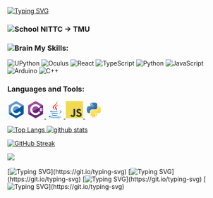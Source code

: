 [![Typing SVG](https://readme-typing-svg.demolab.com?font=Fira+Code&size=100&pause=1000&center=true&vCenter=true&random=true&width=600&height=150&lines=cijb_7724)](https://git.io/typing-svg)



### <img src="https://raw.githubusercontent.com/Tarikul-Islam-Anik/Animated-Fluent-Emojis/master/Emojis/Travel%20and%20places/School.png" alt="School" width="36" height="36" /> NITTC -> TMU

### <img src="https://raw.githubusercontent.com/Tarikul-Islam-Anik/Animated-Fluent-Emojis/master/Emojis/Hand%20gestures/Brain.png" alt="Brain" width="36" height="36" /> My Skills: 
![UPython](https://img.shields.io/badge/unity-%23000000.svg?style=for-the-badge&logo=unity)
![Oculus](https://img.shields.io/badge/-Oculus-1C1E20.svg?logo=oculus&style=for-the-badge)
![React](https://img.shields.io/badge/-React-7f2fad.svg?logo=react&style=for-the-badge)
![TypeScript](https://img.shields.io/badge/typescript-%23323330.svg?style=for-the-badge&logo=typescript)
![Python](https://img.shields.io/badge/-Python-FFD648.svg?logo=python&style=for-the-badge)
![JavaScript](https://img.shields.io/badge/javascript-%23323330.svg?style=for-the-badge&logo=javascript)
![Arduino](https://img.shields.io/badge/-Arduino-00619D.svg?logo=arduino&style=for-the-badge)
![C++](https://img.shields.io/badge/-C++-00619D.svg?logo=c&style=for-the-badge)

<h3 align="left">Languages and Tools:</h3>
<img src="https://raw.githubusercontent.com/devicons/devicon/master/icons/c/c-original.svg" alt="c" width="40" height="40"/> </a> <a href="https://www.w3schools.com/cs/" target="_blank" rel="noreferrer">
<img src="https://raw.githubusercontent.com/devicons/devicon/master/icons/csharp/csharp-original.svg" alt="csharp" width="40" height="40"/> </a> <a href="https://www.java.com" target="_blank" rel="noreferrer">
<img src="https://raw.githubusercontent.com/devicons/devicon/master/icons/java/java-original.svg" alt="java" width="40" height="40"/> </a> <a href="https://developer.mozilla.org/en-US/docs/Web/JavaScript" target="_blank" rel="noreferrer">
<img src="https://raw.githubusercontent.com/devicons/devicon/master/icons/javascript/javascript-original.svg" alt="javascript" width="40" height="40"/> </a> <a href="https://www.python.org" target="_blank" rel="noreferrer">
<img src="https://raw.githubusercontent.com/devicons/devicon/master/icons/python/python-original.svg" alt="python" width="40" height="40"/> </a> <a href="https://unity.com/" target="_blank" rel="noreferrer"> 



<p align="left"> 
  <img alt="Top Langs" height="150px" src="https://github-readme-stats.vercel.app/api/top-langs/?username=cijb-7724&layout=compact&show_icons=true&theme=tokyonight" />
  <img alt="github stats" height="150px" src="https://github-readme-stats.vercel.app/api?username=cijb-7724&theme=tokyonight&show_icons=ture" />
</p>

[![GitHub Streak](https://streak-stats.demolab.com?user=cijb-7724&theme=tokyonight&hide_border=false&border_radius=8.3&date_format=%5BY.%5Dn.j)](https://git.io/streak-stats)

[![](https://raw.githubusercontent.com/cijb-7724/cijb-7724/main/profile-summary-card-output/tokyonight/0-profile-details.svg)](https://github.com/vn7n24fzkq/github-profile-summary-cards)


[![Typing SVG](https://readme-typing-svg.demolab.com?font=Fira+Code&size=70&pause=1000&color=FA8072&center=true&vCenter=true&random=true&width=900&height=50&lines=...................................................................)](https://git.io/typing-svg)
[![Typing SVG](https://readme-typing-svg.demolab.com?font=Fira+Code&size=70&pause=800&color=FA8072&center=true&vCenter=true&random=true&width=900&height=50&lines=...................................................................)](https://git.io/typing-svg)
[![Typing SVG](https://readme-typing-svg.demolab.com?font=Fira+Code&size=70&pause=600&color=FA8072&center=true&vCenter=true&random=true&width=900&height=50&lines=...................................................................)](https://git.io/typing-svg)
[![Typing SVG](https://readme-typing-svg.demolab.com?font=Fira+Code&size=70&pause=400&color=FA8072&center=true&vCenter=true&random=true&width=900&height=50&lines=...................................................................)](https://git.io/typing-svg)